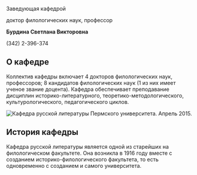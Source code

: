 Заведующая кафедрой
 

 доктор филологических наук, профессор
 

**Бурдина Светлана Викторовна** 


 (342) 2-396-374
 


  
О кафедре
---------------------------------------------------------------------------------------------





 Коллектив кафедры включает 4 докторов филологических наук, профессоров; 8 кандидатов филологических наук (1 из них имеет ученое звание доцента). Кафедра обеспечивает преподавание дисциплин историко-литературного, теоретико-методологического, культурологического, педагогического циклов.
 



![Кафедра русской литературы Пермского университета. Апрель 2015.](http://www.psu.ru/files/images/fakultety/philology/russiandep_psu.jpg)









История кафедры
----------------------------------------------------------------------------------------------------------




 Кафедра русской литературы является одной из старейших на филологическом факультете. Она возникла в 1916 году вместе с созданием историко-филологического факультета, то есть одновременно с созданием и самого университета.
   



